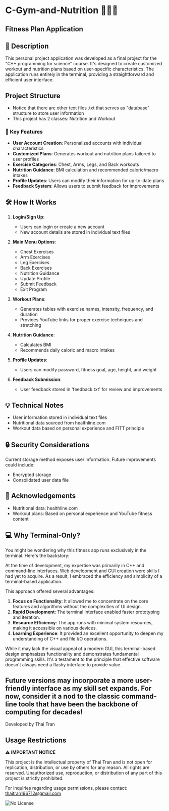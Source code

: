 # C-Gym-and-Nutrition 🏋️‍♂️🥗

## Fitness Plan Application

## 📝 Description

This personal project application was developed as a final project for the "C++ programming for science" course. It's designed to create customized workout and nutrition plans based on user-specific characteristics.
The application runs entirely in the terminal, providing a straightforward and efficient user interface.

## Project Structure

- Notice that there are other text files .txt that serves as "database" structure to store user information
- This project has 2 classes: Nutrition and Workout

### 🚀 Key Features

- **User Account Creation**: Personalized accounts with individual characteristics
- **Customized Plans**: Generates workout and nutrition plans tailored to user profiles
- **Exercise Categories**: Chest, Arms, Legs, and Back workouts
- **Nutrition Guidance**: BMI calculation and recommended caloric/macro intakes
- **Profile Updates**: Users can modify their information for up-to-date plans
- **Feedback System**: Allows users to submit feedback for improvements



## 🛠 How It Works

1. **Login/Sign Up**: 
   - Users can login or create a new account
   - New account details are stored in individual text files

2. **Main Menu Options**:
   - Chest Exercises
   - Arm Exercises
   - Leg Exercises
   - Back Exercises
   - Nutrition Guidance
   - Update Profile
   - Submit Feedback
   - Exit Program

3. **Workout Plans**: 
   - Generates tables with exercise names, intensity, frequency, and duration
   - Provides YouTube links for proper exercise techniques and stretching

4. **Nutrition Guidance**:
   - Calculates BMI
   - Recommends daily caloric and macro intakes

5. **Profile Updates**:
   - Users can modify password, fitness goal, age, height, and weight

6. **Feedback Submission**:
   - User feedback stored in 'feedback.txt' for review and improvements

## 💡 Technical Notes

- User information stored in individual text files
- Nutritional data sourced from healthline.com
- Workout data based on personal experience and FITT principle

## 🔒 Security Considerations

Current storage method exposes user information. Future improvements could include:
- Encrypted storage
- Consolidated user data file
  

## 🙏 Acknowledgements

- Nutritional data: healthline.com
- Workout plans: Based on personal experience and YouTube fitness content

## 💻 Why Terminal-Only?

You might be wondering why this fitness app runs exclusively in the terminal. Here's the backstory:

At the time of development, my expertise was primarily in C++ and command-line interfaces. Web development and GUI creation were skills I had yet to acquire. As a result, I embraced the efficiency and simplicity of a terminal-based application.

This approach offered several advantages:
1. **Focus on Functionality**: It allowed me to concentrate on the core features and algorithms without the complexities of UI design.
2. **Rapid Development**: The terminal interface enabled faster prototyping and iteration.
3. **Resource Efficiency**: The app runs with minimal system resources, making it accessible on various devices.
4. **Learning Experience**: It provided an excellent opportunity to deepen my understanding of C++ and file I/O operations.

While it may lack the visual appeal of a modern GUI, this terminal-based design emphasizes functionality and demonstrates fundamental programming skills. It's a testament to the principle that effective software doesn't always need a flashy interface to provide value.

Future versions may incorporate a more user-friendly interface as my skill set expands. For now, consider it a nod to the classic command-line tools that have been the backbone of computing for decades!
---

Developed by Thai Tran

## Usage Restrictions

⚠️ **IMPORTANT NOTICE**

This project is the intellectual property of Thai Tran and is not open for replication, distribution, or use by others for any reason. All rights are reserved. Unauthorized use, reproduction, or distribution of any part of this project is strictly prohibited.

For inquiries regarding usage permissions, please contact: thaitran196712@gmail.com

![No License](https://img.shields.io/badge/License-All_Rights_Reserved-red.svg)
